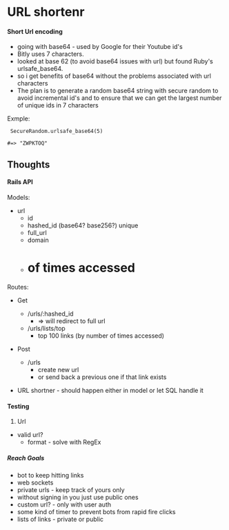 # URL shortenr 

#### Short Url encoding
* going with base64 - used by Google for their Youtube id's
* Bitly uses 7 characters. 
* looked at base 62 (to avoid base64 issues with url) but found Ruby's urlsafe_base64. 
* so i get benefits of base64 without the problems associated with url characters 
* The plan is to generate a random base64 string with secure random to avoid incremental id's and to ensure that we can get the largest number of unique ids in 7 characters

Exmple: 
```
 SecureRandom.urlsafe_base64(5)

#=> "ZWPKTOQ"
```

## Thoughts
#### Rails API
Models: 
* url
  * id
  * hashed_id (base64? base256?) unique 
  * full_url
  * domain
  * # of times accessed

Routes:
* Get 
  * /urls/:hashed_id
    * => will redirect to full url
  * /urls/lists/top
    * top 100 links (by number of times accessed)
* Post 
  * /urls
    * create new url 
    * or send back a previous one if that link exists

* URL shortner - should happen either in model or let SQL handle it


#### Testing 
1. Url 
  * valid url?
    * format - solve with RegEx



##### Reach Goals
* bot to keep hitting links 
* web sockets
* private urls - keep track of yours only
* without signing in you just use public ones
* custom url? - only with user auth 
* some kind of timer to prevent bots from rapid fire clicks
* lists of links - private or public 


